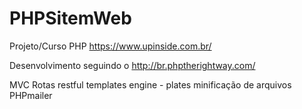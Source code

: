 # PHPSitemWeb
Projeto/Curso PHP https://www.upinside.com.br/

Desenvolvimento seguindo o http://br.phptherightway.com/ 

MVC
Rotas restful
templates engine - plates
minificação de arquivos
PHPmailer
